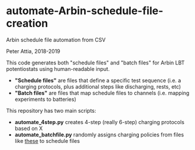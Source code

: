 # automate-Arbin-schedule-file-creation
Arbin schedule file automation from CSV

Peter Attia, 2018-2019

This code generates both "schedule files" and "batch files" for Arbin LBT potentiostats using human-readable input.
- **"Schedule files"** are files that define a specific test sequence (i.e. a charging protocols, plus additional steps like discharging, rests, etc)
- **"Batch files"** are files that map schedule files to channels (i.e. mapping experiments to batteries)

This repository has two main scripts:
- **automate_4step.py** creates 4-step (really 6-step) charging protocols based on X
- **automate_batchfile.py** randomly assigns charging policies from files like [these](https://github.com/petermattia/battery-parameter-spaces/tree/master/data/batch) to schedule files
